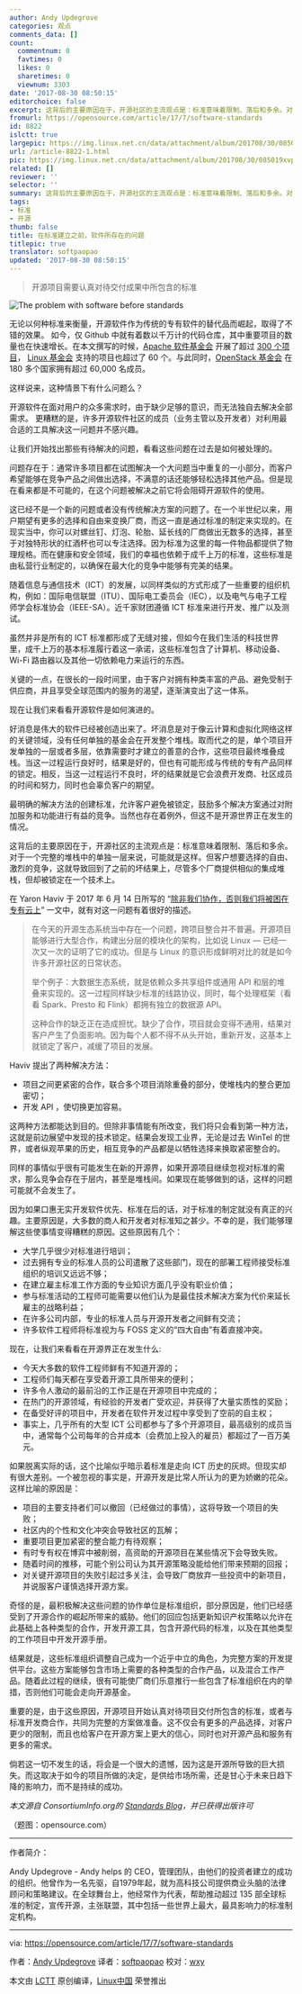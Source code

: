 ```yaml
---
author: Andy Updegrove
categories: 观点
comments_data: []
count:
  commentnum: 0
  favtimes: 0
  likes: 0
  sharetimes: 0
  viewnum: 3303
date: '2017-08-30 08:50:15'
editorchoice: false
excerpt: 这背后的主要原因在于，开源社区的主流观点是：标准意味着限制、落后和多余。对于一个完整的堆栈中的单独一层来说，可能就是这样。但客户想要选择的自由、激烈的竞争，这就导致回到了之前的坏结果上，尽管多个厂商提供相似的集成堆栈，但却被锁定在一个技术上。
fromurl: https://opensource.com/article/17/7/software-standards
id: 8822
islctt: true
largepic: https://img.linux.net.cn/data/attachment/album/201708/30/085019xvpgluu1vf22pl28.png
url: /article-8822-1.html
pic: https://img.linux.net.cn/data/attachment/album/201708/30/085019xvpgluu1vf22pl28.png.thumb.jpg
related: []
reviewer: ''
selector: ''
summary: 这背后的主要原因在于，开源社区的主流观点是：标准意味着限制、落后和多余。对于一个完整的堆栈中的单独一层来说，可能就是这样。但客户想要选择的自由、激烈的竞争，这就导致回到了之前的坏结果上，尽管多个厂商提供相似的集成堆栈，但却被锁定在一个技术上。
tags:
- 标准
- 开源
thumb: false
title: 在标准建立之前，软件所存在的问题
titlepic: true
translator: softpaopao
updated: '2017-08-30 08:50:15'
---
```



> 
> 开源项目需要认真对待交付成果中所包含的标准
> 
> 
> 


![The problem with software before standards](/data/attachment/album/201708/30/085019xvpgluu1vf22pl28.png "The problem with software before standards")


无论以何种标准来衡量，开源软件作为传统的专有软件的替代品而崛起，取得了不错的效果。 如今，仅 Github 中就有着数以千万计的代码仓库，其中重要项目的数量也在快速增长。在本文撰写的时候，[Apache 软件基金会](https://www.apache.org/) 开展了超过 [300 个项目](https://projects.apache.org/)， [Linux 基金会](https://www.linuxfoundation.org/) 支持的项目也超过了 60 个。与此同时，[OpenStack 基金会](https://www.linuxfoundation.org/projects/directory) 在 180 多个国家拥有超过 60,000 名成员。


这样说来，这种情景下有什么问题么？


开源软件在面对用户的众多需求时，由于缺少足够的意识，而无法独自去解决全部需求。 更糟糕的是，许多开源软件社区的成员（业务主管以及开发者）对利用最合适的工具解决这一问题并不感兴趣。


让我们开始找出那些有待解决的问题，看看这些问题在过去是如何被处理的。


问题存在于：通常许多项目都在试图解决一个大问题当中重复的一小部分，而客户希望能够在竞争产品之间做出选择，不满意的话还能够轻松选择其他产品。但是现在看来都是不可能的，在这个问题被解决之前它将会阻碍开源软件的使用。


这已经不是一个新的问题或者没有传统解决方案的问题了。在一个半世纪以来，用户期望有更多的选择和自由来变换厂商，而这一直是通过标准的制定来实现的。在现实当中，你可以对螺丝钉、灯泡、轮胎、延长线的厂商做出无数多的选择，甚至于对独特形状的红酒杯也可以专注选择。因为标准为这里的每一件物品都提供了物理规格。而在健康和安全领域，我们的幸福也依赖于成千上万的标准，这些标准是由私营行业制定的，以确保在最大化的竞争中能够有完美的结果。


随着信息与通信技术（ICT）的发展，以同样类似的方式形成了一些重要的组织机构，例如：国际电信联盟（ITU）、国际电工委员会（IEC），以及电气与电子工程师学会标准协会（IEEE-SA）。近千家财团遵循 ICT 标准来进行开发、推广以及测试。


虽然并非是所有的 ICT 标准都形成了无缝对接，但如今在我们生活的科技世界里，成千上万的基本标准履行着这一承诺，这些标准包含了计算机、移动设备、Wi-Fi 路由器以及其他一切依赖电力来运行的东西。


关键的一点，在很长的一段时间里，由于客户对拥有种类丰富的产品、避免受制于供应商，并且享受全球范围内的服务的渴望，逐渐演变出了这一体系。


现在让我们来看看开源软件是如何演进的。


好消息是伟大的软件已经被创造出来了。坏消息是对于像云计算和虚拟化网络这样的关键领域，没有任何单独的基金会在开发整个堆栈。取而代之的是，单个项目开发单独的一层或者多层，依靠需要时才建立的善意的合作，这些项目最终堆叠成栈。当这一过程运行良好时，结果是好的，但也有可能形成与传统的专有产品同样的锁定。相反，当这一过程运行不良时，坏的结果就是它会浪费开发商、社区成员的时间和努力，同时也会辜负客户的期望。


最明确的解决方法的创建标准，允许客户避免被锁定，鼓励多个解决方案通过对附加服务和功能进行有益的竞争。当然也存在着例外，但这不是开源世界正在发生的情况。


这背后的主要原因在于，开源社区的主流观点是：标准意味着限制、落后和多余。对于一个完整的堆栈中的单独一层来说，可能就是这样。但客户想要选择的自由、激烈的竞争，这就导致回到了之前的坏结果上，尽管多个厂商提供相似的集成堆栈，但却被锁定在一个技术上。


在 Yaron Haviv 于 2017 年 6 月 14 日所写的 “[除非我们协作，否则我们将被困在专有云上](https://www.enterprisetech.com/2017/06/14/well-enslaved-proprietary-clouds-unless-collaborate/)” 一文中，就有对这一问题有着很好的描述。



> 
> 在今天的开源生态系统当中存在一个问题，跨项目整合并不普遍。开源项目能够进行大型合作，构建出分层的模块化的架构，比如说 Linux — 已经一次又一次的证明了它的成功。但是与 Linux 的意识形成鲜明对比的就是如今许多开源社区的日常状态。
> 
> 
> 举个例子：大数据生态系统，就是依赖众多共享组件或通用 API 和层的堆叠来实现的。这一过程同样缺少标准的线路协议，同时，每个处理框架（看看 Spark、Presto 和 Flink）都拥有独立的数据源 API。
> 
> 
> 这种合作的缺乏正在造成担忧。缺少了合作，项目就会变得不通用，结果对客户产生了负面影响。因为每个人都不得不从头开始，重新开发，这基本上就锁定了客户，减缓了项目的发展。
> 
> 
> 


Haviv 提出了两种解决方法：


* 项目之间更紧密的合作，联合多个项目消除重叠的部分，使堆栈内的整合更加密切；
* 开发 API ，使切换更加容易。


这两种方法都能达到目的。但除非事情能有所改变，我们将只会看到第一种方法，这就是前边展望中发现的技术锁定。结果会发现工业界，无论是过去 WinTel 的世界，或者纵观苹果的历史，相互竞争的产品都是以牺牲选择来换取紧密整合的。


同样的事情似乎很有可能发生在新的开源界，如果开源项目继续忽视对标准的需求，那么竞争会存在于层内，甚至是堆栈间。如果现在能够做到的话，这样的问题可能就不会发生了。


因为如果口惠无实开发软件优先、标准在后的话，对于标准的制定就没有真正的兴趣。主要原因是，大多数的商人和开发者对标准知之甚少。不幸的是，我们能够理解这些使事情变得糟糕的原因。这些原因有几个：


* 大学几乎很少对标准进行培训；
* 过去拥有专业的标准人员的公司遣散了这些部门，现在的部署工程师接受标准组织的培训又远远不够；
* 在建立雇主标准工作方面的专业知识方面几乎没有职业价值；
* 参与标准活动的工程师可能需要以他们认为是最佳技术解决方案为代价来延长雇主的战略利益；
* 在许多公司内部，专业的标准人员与开源开发者之间鲜有交流；
* 许多软件工程师将标准视为与 FOSS 定义的“四大自由”有着直接冲突。


现在，让我们来看看在开源界正在发生什么:


* 今天大多数的软件工程师鲜有不知道开源的；
* 工程师们每天都在享受着开源工具所带来的便利；
* 许多令人激动的最前沿的工作正是在开源项目中完成的；
* 在热门的开源领域，有经验的开发者广受欢迎，并获得了大量实质性的奖励；
* 在备受好评的项目中，开发者在软件开发过程中享受到了空前的自主权；
* 事实上，几乎所有的大型 ICT 公司都参与了多个开源项目，最高级别的成员当中，通常每个公司每年的合并成本（会费加上投入的雇员）都超过了一百万美元。


如果脱离实际的话，这个比喻似乎暗示着标准是走向 ICT 历史的灰烬。但现实却有很大差别。一个被忽视的事实是，开源开发是比常人所认为的更为娇嫩的花朵。这样比喻的原因是：


* 项目的主要支持者们可以撤回（已经做过的事情），这将导致一个项目的失败；
* 社区内的个性和文化冲突会导致社区的瓦解；
* 重要项目更加紧密的整合能力有待观察；
* 有时专有权在博弈中被削弱，高资助的开源项目在某些情况下会导致失败。
* 随着时间的推移，可能个别公司认为其开源策略没能给他们带来预期的回报；
* 对关键开源项目的失败引起过多关注，会导致厂商放弃一些投资中的新项目，并说服客户谨慎选择开源方案。


奇怪的是，最积极解决这些问题的协作单位是标准组织，部分原因是，他们已经感受到了开源合作的崛起所带来的威胁。他们的回应包括更新知识产权策略以允许在此基础上各种类型的合作，开发开源工具，包含开源代码的标准，以及在其他类型的工作项目中开发开源手册。


结果就是，这些标准组织调整自己成为一个近乎中立的角色，为完整方案的开发提供平台。这些方案能够包含市场上需要的各种类型的合作产品，以及混合工作产品。随着此过程的继续，很有可能使厂商们乐意推行一些包含了标准组织在内的举措，否则他们可能会走向开源基金。


重要的是，由于这些原因，开源项目开始认真对待项目交付所包含的标准，或者与标准开发商合作，共同为完整的方案做准备。这不仅会有更多的产品选择，对客户更少的限制，而且也给客户在开源方案上更大的信心，同时也对开源产品和服务有更多的需求。


倘若这一切不发生的话，将会是一个很大的遗憾，因为这是开源所导致的巨大损失。而这取决于如今的项目所做的决定，是供给市场所需，还是甘心于未来日趋下降的影响力，而不是持续的成功。


*本文源自 ConsortiumInfo.org的 [Standards Blog](http://www.consortiuminfo.org/standardsblog/article.php?story=20170616133415179)，并已获得出版许可*


（题图：opensource.com）




---


作者简介：


Andy Updegrove - Andy helps 的 CEO，管理团队，由他们的投资者建立的成功的组织。他曾作为一名先驱，自1979年起，就为高科技公司提供商业头脑的法律顾问和策略建议。在全球舞台上，他经常作为代表，帮助推动超过 135 部全球标准的制定，宣传开源，主张联盟，其中包括一些世界上最大，最具影响力的标准制定机构。




---


via: <https://opensource.com/article/17/7/software-standards>


作者：[Andy Updegrove](https://opensource.com/users/andrewupdegrove) 译者：[softpaopao](https://github.com/softpaopao) 校对：[wxy](https://github.com/wxy)


本文由 [LCTT](https://github.com/LCTT/TranslateProject) 原创编译，[Linux中国](https://linux.cn/) 荣誉推出